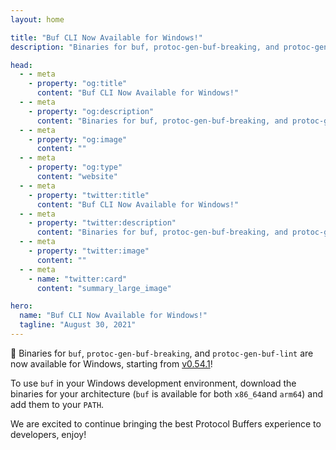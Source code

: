 ```yaml
---
layout: home

title: "Buf CLI Now Available for Windows!"
description: "Binaries for buf, protoc-gen-buf-breaking, and protoc-gen-buf-lint are now available for Windows, starting from v0.54.1!"

head:
  - - meta
    - property: "og:title"
      content: "Buf CLI Now Available for Windows!"
  - - meta
    - property: "og:description"
      content: "Binaries for buf, protoc-gen-buf-breaking, and protoc-gen-buf-lint are now available for Windows, starting from v0.54.1!"
  - - meta
    - property: "og:image"
      content: ""
  - - meta
    - property: "og:type"
      content: "website"
  - - meta
    - property: "twitter:title"
      content: "Buf CLI Now Available for Windows!"
  - - meta
    - property: "twitter:description"
      content: "Binaries for buf, protoc-gen-buf-breaking, and protoc-gen-buf-lint are now available for Windows, starting from v0.54.1!"
  - - meta
    - property: "twitter:image"
      content: ""
  - - meta
    - name: "twitter:card"
      content: "summary_large_image"

hero:
  name: "Buf CLI Now Available for Windows!"
  tagline: "August 30, 2021"
---
```


🎉 Binaries for `buf`, `protoc-gen-buf-breaking`, and `protoc-gen-buf-lint` are now available for Windows, starting from [v0.54.1](https://github.com/bufbuild/buf/releases/tag/v0.54.1)!

To use `buf` in your Windows development environment, download the binaries for your architecture (`buf` is available for both `x86_64`and `arm64`) and add them to your `PATH`.

We are excited to continue bringing the best Protocol Buffers experience to developers, enjoy!

‍
